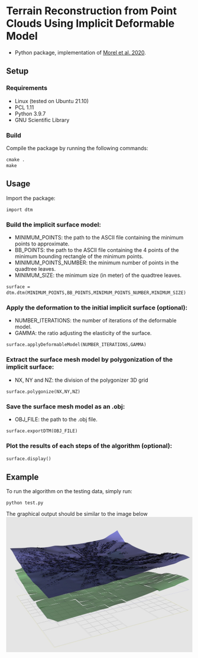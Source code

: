 # Terrain Reconstruction from Point Clouds Using Implicit Deformable Model

* Python package, implementation of [Morel et al. 2020](https://link.springer.com/chapter/10.1007/978-3-030-50433-5_20).

## Setup
### Requirements
* Linux (tested on Ubuntu 21.10)
* PCL 1.11
* Python 3.9.7
* GNU Scientific Library

### Build
Compile the package by running the following commands:
```shell
cmake .
make
```

## Usage
Import the package:
```shell
import dtm
```
### Build the implicit surface model:
* MINIMUM_POINTS: the path to the ASCII file containing the minimum points to approximate.
* BB_POINTS: the path to the ASCII file containing the 4 points of the minimum bounding rectangle of the minimum points.
* MINIMUM_POINTS_NUMBER: the minimum number of points in the quadtree leaves.
* MINIMUM_SIZE: the minimum size (in meter) of the quadtree leaves.
```shell
surface = dtm.dtm(MINIMUM_POINTS,BB_POINTS,MINIMUM_POINTS_NUMBER,MINIMUM_SIZE)
```

### Apply the deformation to the initial implicit surface (optional):
* NUMBER_ITERATIONS: the number of iterations of the deformable model.
* GAMMA: the ratio adjusting the elasticity of the surface.
```shell
surface.applyDeformableModel(NUMBER_ITERATIONS,GAMMA)
```

### Extract the surface mesh model by polygonization of the implicit surface:
* NX, NY and NZ: the division of the polygonizer 3D grid
```shell
surface.polygonize(NX,NY,NZ)
```

### Save the surface mesh model as an .obj:
* OBJ_FILE: the path to the .obj file.
```shell
surface.exportDTM(OBJ_FILE)
```

### Plot the results of each steps of the algorithm (optional):
```shell
surface.display()
```

## Example
To run the algorithm on the testing data, simply run:
```shell
python test.py
```
The graphical output should be similar to the image below
![screenshot](screenshot.jpg?raw=true "Screenshot")
